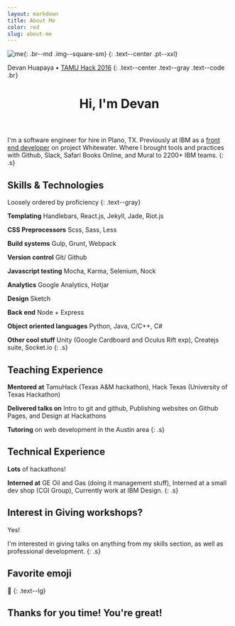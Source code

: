 ```yaml
---
layout: markdown
title: About Me
color: red
slug: about-me
---
```


![me](http://i.imgur.com/0ieHv84.png){: .br--md .img--square-sm}
{: .text--center .pt--xxl}

Devan Huapaya • <a href="http://tamuhack.com" class="text--gray">TAMU Hack 2016</a>
{: .text--center .text--gray .text--code .br}

<header class="text--lg text--lora pt--sm">
    <h1> Hi, I'm Devan</h1>
</header>

I'm a software engineer for hire in Plano, TX. Previously at IBM as a [front end developer](http://i.imgur.com/bA3Rn7E.gif)
on project Whitewater. Where I brought tools and practices with Github, Slack, Safari Books Online, and Mural
to 2200+ IBM teams.
{: .s}

## Skills & Technologies
Loosely ordered by proficiency
{: .text--gray}

<strong class="text--blue">Templating</strong> Handlebars, React.js, Jekyll, Jade, Riot.js

<strong class="text--blue">CSS Preprocessors</strong> Scss, Sass, Less

<strong class="text--blue">Build systems</strong> Gulp, Grunt, Webpack

<strong class="text--blue">Version control</strong> Git/ Github

<strong class="text--blue">Javascript testing</strong> Mocha, Karma, Selenium, Nock

<strong class="text--blue">Analytics</strong> Google Analytics, Hotjar

<strong class="text--blue">Design</strong> Sketch

<strong class="text--blue">Back end</strong> Node + Express

<strong class="text--blue">Object oriented languages</strong> Python, Java, C/C++, C#

<strong class="text--blue">Other cool stuff</strong> Unity (Google Cardboard and Oculus Rift exp), Createjs suite, Socket.io
{: .s}

## Teaching Experience

<strong class="text--blue">Mentored at</strong> TamuHack (Texas A&M hackathon), Hack Texas (University of Texas Hackathon)

<strong class="text--blue">Delivered talks on</strong> Intro to git and github, Publishing websites on Github Pages, and Design at Hackathons

<strong class="text--blue">Tutoring</strong> on web development in the Austin area
{: .s}

## Technical Experience

<strong class="text--blue">Lots</strong> of hackathons!

<strong class="text--blue">Interned at</strong> GE Oil and Gas (doing it management stuff), Interned at a small dev shop (CGI Group), Currently work at IBM Design.
{: .s}

## Interest in Giving workshops?

Yes!

I'm interested in giving talks on anything from my skills section, as well as professional development.
{: .s}

## Favorite emoji
🙏
{: .text--lg}


## Thanks for you time! <strong class="text--blue">You're great!</strong>
